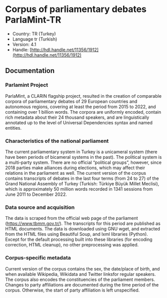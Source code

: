 # Corpus of parliamentary debates ParlaMint-TR

- Country: TR (Turkey)
- Language tr (Turkish)
- Version: 4.1
- Handle: [http://hdl.handle.net/11356/1912](http://hdl.handle.net/11356/1912)


## Documentation

### Parlamint Project
ParlaMint, a CLARIN flagship project, resulted in the creation of comparable corpora of parliamentary debates of 29 European countries and autonomous regions, covering at least the period from 2015 to 2022, and containing over 1 billion words. The corpora are uniformly encoded, contain rich metadata about their 24 thousand speakers, and are linguistically annotated up to the level of Universal Dependencies syntax and named entities.

### Characteristics of the national parliament

The current parliamentary system in Turkey is a unicameral system (there have been periods of bicameral systems in the past). The political system is a multi-party system. There are no official “political groups”, however, since 2018 parties make alliances during elections, which may affect their relations in the parliament as well. The current version of the corpus contains transcripts of debates in the last four terms (from 24 to 27) of the Grand National Assembly of Turkey (Turkish: Türkiye Büyük Millet Meclisi), which is approximately 50 million words recorded in  1341 sessions from June 2011 to December 2022.

### Data source and acquisition

The data is scraped from the official web page of the parliament (https://www.tbmm.gov.tr/). The transcripts for this period are published as HTML documents. The data is downloaded using GNU wget, and extracted from the HTML files using Beautiful Soup, and lxml libraries (Python). Except for the default processing built into these libraries (for encoding correction, HTML cleanup), no other preprocessing was applied.

### Corpus-specific metadata

Current version of the corpus contains the sex, the date/place of birth, and when available Wikipedia, Wikidata and Twitter linksfor regular speakers. The corpus also encodes the constituencies of the parliament members. Changes to party affiliations are documented during the time period of the corpus. Otherwise, the start of party affiliation is left unspecified.
